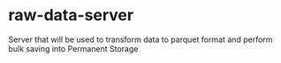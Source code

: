 # raw-data-server
Server that will be used to transform data to parquet format and perform bulk saving into Permanent Storage
